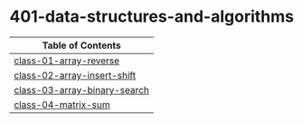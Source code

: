 # 401-data-structures-and-algorithms

| Table of Contents |
| - |
| [class-01-array-reverse](https://suhaib-ersan.github.io/401-data-structures-and-algorithms/class-01-array-reverse) |
| [class-02-array-insert-shift](https://suhaib-ersan.github.io/401-data-structures-and-algorithms/class-02-array-insert-shift) |
| [class-03-array-binary-search](https://suhaib-ersan.github.io/401-data-structures-and-algorithms/class-03-array-binary-search) |
| [class-04-matrix-sum](https://suhaib-ersan.github.io/401-data-structures-and-algorithms/class-04-matrix-sum) |